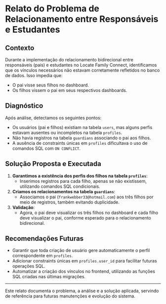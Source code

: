 # Relato do Problema de Relacionamento entre Responsáveis e Estudantes

## Contexto
Durante a implementação do relacionamento bidirecional entre responsáveis (pais) e estudantes no Locate Family Connect, identificamos que os vínculos necessários não estavam corretamente refletidos no banco de dados. Isso impedia que:
- O pai visse seus filhos no dashboard.
- Os filhos vissem o pai em seus respectivos dashboards.

## Diagnóstico
Após análise, detectamos os seguintes pontos:
- Os usuários (pai e filhos) existiam na tabela `users`, mas alguns perfis estavam ausentes ou incompletos na tabela `profiles`.
- Não havia registros na tabela `guardians` associando o pai aos filhos.
- A ausência de constraints únicas em `profiles` dificultava o uso de comandos SQL com `ON CONFLICT`.

## Solução Proposta e Executada
1. **Garantimos a existência dos perfis dos filhos na tabela `profiles`**:
   - Inserimos registros para cada filho, apenas se não existissem, utilizando comandos SQL condicionais.
2. **Criamos os relacionamentos na tabela `guardians`**:
   - Associamos o pai (`frankwebber33@hotmail.com`) aos três filhos por meio de registros, também evitando duplicidade.
3. **Validação**:
   - Agora, o pai deve visualizar os três filhos no dashboard e cada filho deve visualizar o pai, conforme esperado para o relacionamento bidirecional.

## Recomendações Futuras
- Garantir que toda criação de usuário gere automaticamente o perfil correspondente em `profiles`.
- Adicionar constraints únicas em `profiles.user_id` para facilitar futuras operações SQL.
- Automatizar a criação dos vínculos no frontend, utilizando as funções SQL criadas nas últimas migrações.

---

Este relato documenta o problema, a análise e a solução aplicada, servindo de referência para futuras manutenções e evolução do sistema.
